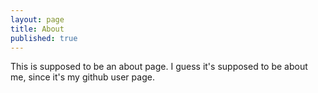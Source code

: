 ```yaml
---
layout: page
title: About
published: true
---
```


This is supposed to be an about page. I guess it's supposed to be about me, since it's my github user page.

